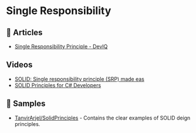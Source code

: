 # Single Responsibility

## 📕 Articles
- [Single Responsibility Principle - DevIQ](https://deviq.com/principles/single-responsibility-principle)

## Videos
- [SOLID: Single responsibility principle (SRP) made eas](https://www.youtube.com/watch?v=2JAS5hL1T7w)
- [SOLID Principles for C# Developers](https://www.pluralsight.com/courses/csharp-solid-principles)

## 🚀 Samples
- [TanvirArjel/SolidPrinciples](https://github.com/TanvirArjel/SolidPrinciples) - Contains the clear examples of SOLID deign principles.